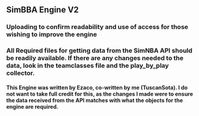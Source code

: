 ## SimBBA Engine V2

### Uploading to confirm readability and use of access for those wishing to improve the engine

### All Required files for getting data from the SimNBA API should be readily available. If there are any changes needed to the data, look in the teamclasses file and the play_by_play collector.

#### This Engine was written by Ezaco, co-written by me (TuscanSota). I do not want to take full credit for this, as the changes I made were to ensure the data received from the API matches with what the objects for the engine are required.
